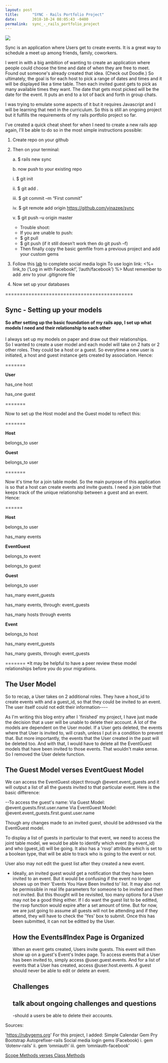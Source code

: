 ```yaml
---
layout: post
title:      "SYNC - Rails Portfolio Project"
date:       2018-10-24 08:05:43 -0400
permalink:  sync_-_rails_portfolio_project
---
```


![](https://i.imgur.com/7mWgxOY.png)

Sync is an application where Users get to create events.  It is a great way to schedule a meet up among friends, family, coworkers. 

I went in with a big ambition of wanting to create an application where people could choose the time and date of when they are free to meet. Found out someone's already created that idea. (Check out Doodle.) So ultimately, the goal is for each host to pick a range of dates and times and it will be displayed like a time table.  Then each invited guest gets to pick as many available times they want. The date that gets most picked will be the date for the event. It puts an end to a lot of back and forth in group chats.

I was trying to emulate some aspects of it but it requires Javascript and I will be learning that next in the curriculum. So this is still an ongoing project but it fulfills the requirements of my rails portfolio project so far.


I've created a quick cheat sheet for when I need to create a new rails app again, I'll be able to do so in the most simple instructions possible:

1.	Create repo on your github

2.	Then on your terminal:

     a.	$ rails new sync
		 
     b.	now push to your existing repo
		 
       i.	$ git init

       ii.	$ git add .

       iii.	$ git commit –m “First commit”

       iv.	$ git remote add origin https://github.com/yinazee/sync

       v.	$ git push –u origin master
			 
     *	Trouble shoot:
     * If you are unable to push:
     * $ git pull
     * $ git push (if it still doesn’t work then do git push –f)
     * Then finally copy the basic gemfile from a previous project and add your custom gems

3.    Follow this [lab](https://learn.co/tracks/full-stack-web-development-v6/rails/authentication/omniauth) to complete social media login
  To use login link: <%= link_to (‘Log in with Facebook!’, ‘/auth/facebook’) %>
	Must remember to add .env to your .gitignore file

4.	Now set up your databases

============================================

## Sync  - Setting up your models
#### So after setting up the basic foundation of my rails app, I set up what models I need and their relationship to each other

I always set up my models on paper and draw out their relationships.  
So I wanted to create a user model and each model will take on 2 hats or 2 other roles.  They could be a host or a guest. So everytime a new user is initiated, a host and guest instance gets created by association. Hence:


=======

<b>User</b>

has_one host

has_one guest


=======


Now to set up the Host model and the Guest model to reflect this:

=======

<b>Host</b>

belongs_to user

<b>Guest</b>

belongs_to user


=======


Now it's time for a join table model. So the main purpose of this application is so that a host can create events and invite guests. I need a join table that keeps track of the unique relationship between a guest and an event. Hence:

======


<b>Host</b>

belongs_to user

has_many events

<b> EventGuest </b>

belongs_to event

belongs_to guest

<b> Guest </b>

belongs_to user

has_many event_guests

has_many events, through: event_guests

has_many hosts through events

<b>Event</b>

belongs_to host

has_many event_guests

has_many guests, through: event_guests

=======
*It may be helpful to have a peer review these model relationships before you do your migrations.

## The User Model
So to recap, a User takes on 2 additional roles. They have a host_id to create events with and a guest_id, so that they could be invited to an event.  The user itself could not edit their information----

As I'm writing this blog entry after I 'finished' my project, I have just made the decision that a user will be unable to delete their account.  A lot of the models are dependent on the User model.  If a User gets deleted, the events where that User is invited to, will crash, unless I put in a condition to prevent that.  But more importantly, the events that the User created in the past will be deleted too.  And with that, I would have to delete all the EventGuest models that have been invited to those events.  That wouldn't make sense. So I removed the User delete function.

## The Guest Model verses EventGuest Model
We can access the EventGuest object through @event.event_guests and it will output a list of all the guests invited to that particular event.  Here is the basic difference:

--To access the guest's name:
Via Guest Model: @event.guests.first.user.name
Via EventGuest Model: @event.event_guests.first.guest.user.name

Though any changes made to an invited guest, should be addressed via the EventGuest model.

To display a list of guests in particular to that event, we need to access the joint table model, we would be able to identify which event (by event_id) and who (guest_id) will be going.  It also has a 'rsvp' attribute which is set to a boolean type, that will be able to track who is going to the event or not.

User also may not edit the guest list after they created a new event.  

* Ideally, an invited guest would get a notification that they have been invited to an event.  But it would be confusing if the event no longer shows up on their 'Events You Have Been Invited to' list.  It may also not be permissible in real life parameters for someone to be invited and then not invited.  But this thought will be revisited, too many options for a User may not be a good thing either.  If I do want the guest list to be editted, the rsvp function would expire after a set amount of time.  But for now, we are just going to assume all guests will not be attending and if they attend, they will have to check the 'Yes' box to submit.  Once this has been submitted, it can not be editted by the User.  


	 ## How the Events#Index Page is Organized
	 When an event gets created, Users invite guests.  This event will then show up on a guest's Event's Index page.  To access events that a User has been invited to, simply access @user.guest.events.  And for a list of events that a User has created, access @user.host.events.  A guest should never be able to edit or delete an event.
	 
	 
	 ## Challenges
	 ## talk about ongoing challenges and questions
	 -should a users be able to delete their accounts.
			 
Sources:

'https://rubygems.org'
For this project, I added:
    Simple Calendar Gem
    Pry
		Bootstrap
		Autoprefixer-rails
    Social media login gems (Facebook)
	   	i.	gem ‘dotenv-rails’
		  ii.	gem ‘omniauth’
      iii.	gem ‘omniauth-facebook’
			 
[Scope Methods verses Class Methods](https://www.justinweiss.com/articles/should-you-use-scopes-or-class-methods/)
